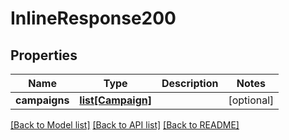# InlineResponse200

## Properties
Name | Type | Description | Notes
------------ | ------------- | ------------- | -------------
**campaigns** | [**list[Campaign]**](Campaign.md) |  | [optional] 

[[Back to Model list]](../README.md#documentation-for-models) [[Back to API list]](../README.md#documentation-for-api-endpoints) [[Back to README]](../README.md)


